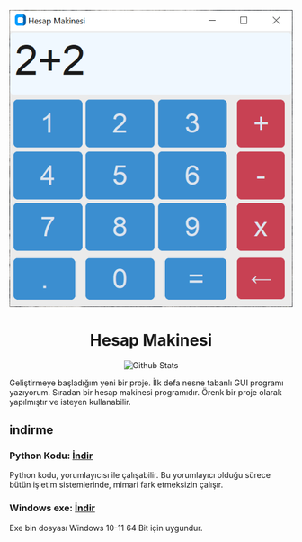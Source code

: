 <div align="center">
  
![image](window.png)

</div>


<div align="center">
  
  # Hesap Makinesi
  
  <a>
    <img src="https://github.com/SabanGnc/SabanGnc/assets/139702707/cc75e47a-eda0-498f-bc38-1a9a3e6ea37c" alt="Github Stats" width="1200">
  </a>
</div>

Geliştirmeye başladığım yeni bir proje. İlk defa nesne tabanlı GUI programı yazıyorum. Sıradan bir hesap makinesi programıdır. Örenk bir proje olarak yapılmıştır ve isteyen kullanabilir.
## indirme
### Python Kodu: <a href="https://github.com/YigitC7/HesapMakinesiApp/releases/download/2025.03.11/main.py">İndir</a>
Python kodu, yorumlayıcısı ile çalışabilir. Bu yorumlayıcı olduğu sürece bütün işletim sistemlerinde, mimari fark etmeksizin çalışır.
### Windows exe: <a href="https://github.com/YigitC7/HesapMakinesiApp/releases/download/2025.03.11/Hesap.MakinesiApp.exe">İndir</a>
Exe bin dosyası Windows 10-11 64 Bit için uygundur.

